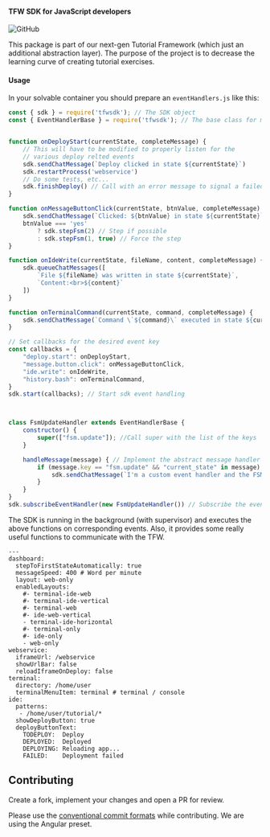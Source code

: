 #### TFW SDK for JavaScript developers ####

![GitHub](https://img.shields.io/github/license/avatao-content/sdk-tfw-node)

This package is part of our next-gen Tutorial Framework (which just an additional abstraction layer). The purpose of the project is to decrease the learning curve of creating tutorial exercises.
#### Usage ####

In your solvable container you should prepare an `eventHandlers.js` like this:
```javascript
const { sdk } = require('tfwsdk'); // The SDK object
const { EventHandlerBase } = require('tfwsdk'); // The base class for more complex event handler creation, check the bottom of the file for an example


function onDeployStart(currentState, completeMessage) {
    // This will have to be modified to properly listen for the
    // various deploy relted events
    sdk.sendChatMessage(`Deploy clicked in state ${currentState}`)
    sdk.restartProcess('webservice')
    // Do some tests, etc...
    sdk.finishDeploy() // Call with an error message to signal a failed deploy
}

function onMessageButtonClick(currentState, btnValue, completeMessage) {
    sdk.sendChatMessage(`Clicked: ${btnValue} in state ${currentState}`)
    btnValue === 'yes'
        ? sdk.stepFsm(2) // Step if possible
        : sdk.stepFsm(1, true) // Force the step
}

function onIdeWrite(currentState, fileName, content, completeMessage) {
    sdk.queueChatMessages([
        `File ${fileName} was written in state ${currentState}`,
        `Content:<br>${content}`
    ])
}

function onTerminalCommand(currentState, command, completeMessage) {
    sdk.sendChatMessage(`Command \`${command}\` executed in state ${currentState}`)
}

// Set callbacks for the desired event key
const callbacks = {
    "deploy.start": onDeployStart,
    "message.button.click": onMessageButtonClick,
    "ide.write": onIdeWrite,
    "history.bash": onTerminalCommand,
}
sdk.start(callbacks); // Start sdk event handling



class FsmUpdateHandler extends EventHandlerBase {
    constructor() {
        super(["fsm.update"]); //Call super with the list of the keys
    }

    handleMessage(message) { // Implement the abstract message handler function
        if (message.key == "fsm.update" && "current_state" in message) {
            sdk.sendChatMessage(`I'm a custom event handler and the FSM stepped to state ${message.current_state}`);
        }
    }
}
sdk.subscribeEventHandler(new FsmUpdateHandler()) // Subscribe the eventhandler
```

The SDK is running in the background (with supervisor) and executes the above functions on corresponding events. Also, it provides some really useful functions to communicate with the TFW. 

```
---
dashboard:
  stepToFirstStateAutomatically: true
  messageSpeed: 400 # Word per minute
  layout: web-only
  enabledLayouts:
    #- terminal-ide-web
    #- terminal-ide-vertical
    #- terminal-web
    #- ide-web-vertical
    - terminal-ide-horizontal
    #- terminal-only
    #- ide-only
    - web-only
webservice:
  iframeUrl: /webservice
  showUrlBar: false
  reloadIframeOnDeploy: false
terminal:
  directory: /home/user
  terminalMenuItem: terminal # terminal / console
ide:
  patterns: 
   - /home/user/tutorial/*
  showDeployButton: true
  deployButtonText:
    TODEPLOY:  Deploy
    DEPLOYED:  Deployed
    DEPLOYING: Reloading app...
    FAILED:    Deployment failed
```


## Contributing

Create a fork, implement your changes and open a PR for review.

Please use the [conventional commit formats](https://www.conventionalcommits.org/en/v1.0.0/) while contributing. We are using the Angular preset.
